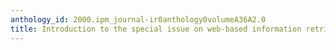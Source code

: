 ```yaml
---
anthology_id: 2000.ipm_journal-ir0anthology0volumeA36A2.0
title: Introduction to the special issue on web-based information retrieval research
---
```

